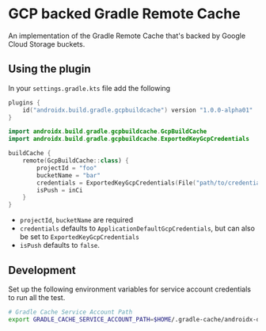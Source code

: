 # GCP backed Gradle Remote Cache

An implementation of the Gradle Remote Cache that's backed by Google Cloud Storage buckets.

## Using the plugin

In your `settings.gradle.kts` file add the following

```kotlin
plugins {
    id("androidx.build.gradle.gcpbuildcache") version "1.0.0-alpha01"
}

import androidx.build.gradle.gcpbuildcache.GcpBuildCache
import androidx.build.gradle.gcpbuildcache.ExportedKeyGcpCredentials

buildCache {
    remote(GcpBuildCache::class) {
        projectId = "foo"
        bucketName = "bar"
        credentials = ExportedKeyGcpCredentials(File("path/to/credentials.json"))
        isPush = inCi
    }
}
```

- `projectId`, `bucketName` are required
- `credentials` defaults to `ApplicationDefaultGcpCredentials`, but can also be set to `ExportedKeyGcpCredentials`
- `isPush` defaults to `false`.

## Development

Set up the following environment variables for service account credentials to run all the test.

```bash
# Gradle Cache Service Account Path
export GRADLE_CACHE_SERVICE_ACCOUNT_PATH=$HOME/.gradle-cache/androidx-dev-prod-build-cache-writer.json
```
